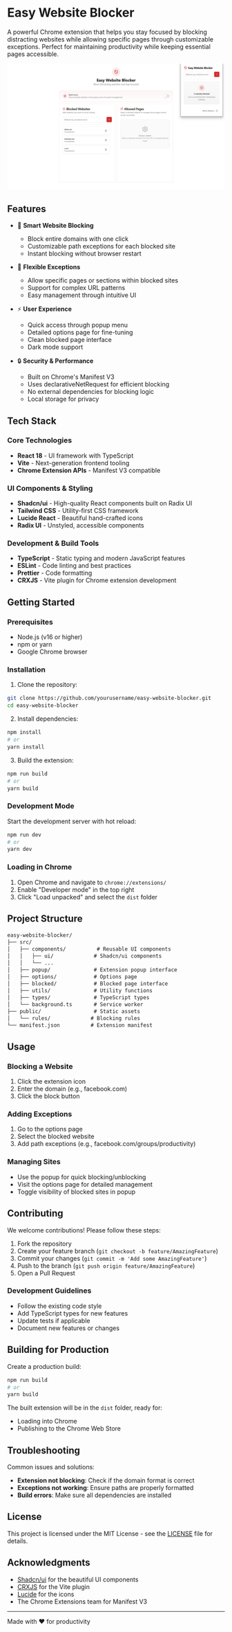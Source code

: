 # Easy Website Blocker

A powerful Chrome extension that helps you stay focused by blocking distracting websites while allowing specific pages through customizable exceptions. Perfect for maintaining productivity while keeping essential pages accessible.

![Easy Website Blocker](./public/screenshot.png)

## Features

- 🚫 **Smart Website Blocking**
  - Block entire domains with one click
  - Customizable path exceptions for each blocked site
  - Instant blocking without browser restart
- 🎯 **Flexible Exceptions**

  - Allow specific pages or sections within blocked sites
  - Support for complex URL patterns
  - Easy management through intuitive UI

- ⚡ **User Experience**
  - Quick access through popup menu
  - Detailed options page for fine-tuning
  - Clean blocked page interface
  - Dark mode support
- 🔒 **Security & Performance**
  - Built on Chrome's Manifest V3
  - Uses declarativeNetRequest for efficient blocking
  - No external dependencies for blocking logic
  - Local storage for privacy

## Tech Stack

### Core Technologies

- **React 18** - UI framework with TypeScript
- **Vite** - Next-generation frontend tooling
- **Chrome Extension APIs** - Manifest V3 compatible

### UI Components & Styling

- **Shadcn/ui** - High-quality React components built on Radix UI
- **Tailwind CSS** - Utility-first CSS framework
- **Lucide React** - Beautiful hand-crafted icons
- **Radix UI** - Unstyled, accessible components

### Development & Build Tools

- **TypeScript** - Static typing and modern JavaScript features
- **ESLint** - Code linting and best practices
- **Prettier** - Code formatting
- **CRXJS** - Vite plugin for Chrome extension development

## Getting Started

### Prerequisites

- Node.js (v16 or higher)
- npm or yarn
- Google Chrome browser

### Installation

1. Clone the repository:

```bash
git clone https://github.com/yourusername/easy-website-blocker.git
cd easy-website-blocker
```

2. Install dependencies:

```bash
npm install
# or
yarn install
```

3. Build the extension:

```bash
npm run build
# or
yarn build
```

### Development Mode

Start the development server with hot reload:

```bash
npm run dev
# or
yarn dev
```

### Loading in Chrome

1. Open Chrome and navigate to `chrome://extensions/`
2. Enable "Developer mode" in the top right
3. Click "Load unpacked" and select the `dist` folder

## Project Structure

```
easy-website-blocker/
├── src/
│   ├── components/          # Reusable UI components
│   │   ├── ui/             # Shadcn/ui components
│   │   └── ...
│   ├── popup/              # Extension popup interface
│   ├── options/            # Options page
│   ├── blocked/            # Blocked page interface
│   ├── utils/              # Utility functions
│   ├── types/              # TypeScript types
│   └── background.ts       # Service worker
├── public/                 # Static assets
│   └── rules/             # Blocking rules
└── manifest.json          # Extension manifest
```

## Usage

### Blocking a Website

1. Click the extension icon
2. Enter the domain (e.g., facebook.com)
3. Click the block button

### Adding Exceptions

1. Go to the options page
2. Select the blocked website
3. Add path exceptions (e.g., facebook.com/groups/productivity)

### Managing Sites

- Use the popup for quick blocking/unblocking
- Visit the options page for detailed management
- Toggle visibility of blocked sites in popup

## Contributing

We welcome contributions! Please follow these steps:

1. Fork the repository
2. Create your feature branch (`git checkout -b feature/AmazingFeature`)
3. Commit your changes (`git commit -m 'Add some AmazingFeature'`)
4. Push to the branch (`git push origin feature/AmazingFeature`)
5. Open a Pull Request

### Development Guidelines

- Follow the existing code style
- Add TypeScript types for new features
- Update tests if applicable
- Document new features or changes

## Building for Production

Create a production build:

```bash
npm run build
# or
yarn build
```

The built extension will be in the `dist` folder, ready for:

- Loading into Chrome
- Publishing to the Chrome Web Store

## Troubleshooting

Common issues and solutions:

- **Extension not blocking**: Check if the domain format is correct
- **Exceptions not working**: Ensure paths are properly formatted
- **Build errors**: Make sure all dependencies are installed

## License

This project is licensed under the MIT License - see the [LICENSE](LICENSE) file for details.

## Acknowledgments

- [Shadcn/ui](https://ui.shadcn.com/) for the beautiful UI components
- [CRXJS](https://crxjs.dev/vite-plugin) for the Vite plugin
- [Lucide](https://lucide.dev/) for the icons
- The Chrome Extensions team for Manifest V3

---

Made with ❤️ for productivity
